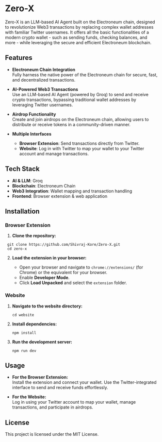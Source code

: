 # Zero-X

Zero-X is an LLM-based AI Agent built on the Electroneum chain, designed to revolutionize Web3 transactions by replacing complex wallet addresses with familiar Twitter usernames. It offers all the basic functionalities of a modern crypto wallet - such as sending funds, checking balances, and more - while leveraging the secure and efficient Electroneum blockchain.

## Features

- **Electroneum Chain Integration**  
  Fully harness the native power of the Electroneum chain for secure, fast, and decentralized transactions.

- **AI-Powered Web3 Transactions**  
  Use an LLM-based AI Agent (powered by Groq) to send and receive crypto transactions, bypassing traditional wallet addresses by leveraging Twitter usernames.

- **Airdrop Functionality**  
  Create and join airdrops on the Electroneum chain, allowing users to distribute or receive tokens in a community-driven manner.

- **Multiple Interfaces**
  - **Browser Extension**: Send transactions directly from Twitter.
  - **Website**: Log in with Twitter to map your wallet to your Twitter account and manage transactions.

## Tech Stack

- **AI & LLM**: Groq
- **Blockchain**: Electroneum Chain
- **Web3 Integration**: Wallet mapping and transaction handling
- **Frontend**: Browser extension & web application

## Installation

### Browser Extension

1. **Clone the repository:**

```
 git clone https://github.com/Shivraj-Kore/Zero-X.git
 cd zero-x
```

2. **Load the extension in your browser:**

   - Open your browser and navigate to `chrome://extensions/` (for Chrome) or the equivalent for your browser.
   - Enable **Developer Mode**.
   - Click **Load Unpacked** and select the `extension` folder.

### Website

1. **Navigate to the website directory:**

   ```
   cd website
   ```

2. **Install dependencies:**

   ```
   npm install
   ```

3. **Run the development server:**

   ```
   npm run dev
   ```

## Usage

- **For the Browser Extension:**  
  Install the extension and connect your wallet. Use the Twitter-integrated interface to send and receive funds effortlessly.

- **For the Website:**  
  Log in using your Twitter account to map your wallet, manage transactions, and participate in airdrops.

## License

This project is licensed under the MIT License.
